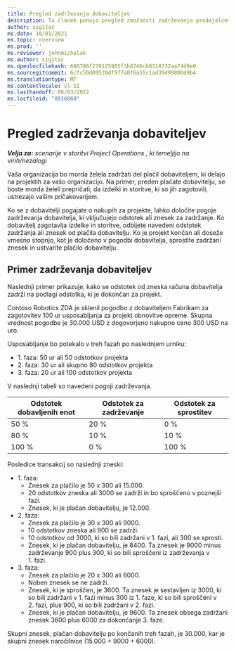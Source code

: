 ```yaml
---
title: Pregled zadrževanja dobaviteljev
description: Ta članek ponuja pregled zmožnosti zadrževanja prodajalcev.
author: sigitac
ms.date: 10/01/2021
ms.topic: overview
ms.prod: ''
ms.reviewer: johnmichalak
ms.author: sigitac
ms.openlocfilehash: 680786f239125905f3b8746cb8318732aa74d9e0
ms.sourcegitcommit: 6cfc50d89528df977a8f6a55c1ad39d99800d9b4
ms.translationtype: MT
ms.contentlocale: sl-SI
ms.lasthandoff: 06/03/2022
ms.locfileid: "8916860"
---
```

# <a name="vendor-retention-overview"></a>Pregled zadrževanja dobaviteljev

_**Velja za:** scenarije v storitvi Project Operations , ki temeljijo na virih/nezalogi_

Vaša organizacija bo morda želela zadržati del plačil dobaviteljem, ki delajo na projektih za vašo organizacijo. Na primer, preden plačate dobavitelju, se boste morda želeli prepričati, da izdelki in storitve, ki so jih zagotovili, ustrezajo vašim pričakovanjem.

Ko se z dobavitelji pogajate o nakupih za projekte, lahko določite pogoje zadrževanja dobavitelja, ki vključujejo odstotek ali znesek za zadržanje. Ko dobavitelj zagotavlja izdelke in storitve, odbijete navedeni odstotek zadržanja ali znesek od plačila dobavitelju. Ko je projekt končan ali doseže vmesno stopnjo, kot je določeno v pogodbi dobavitelja, sprostite zadržani znesek in ustvarite plačilo dobavitelju.

## <a name="vendor-retention-example"></a>Primer zadrževanja dobaviteljev

Naslednji primer prikazuje, kako se odstotek od zneska računa dobavitelja zadrži na podlagi odstotka, ki je dokončan za projekt.

Contoso Robotics ZDA je sklenil pogodbo z dobaviteljem Fabrikam za zagotovitev 100 ur usposabljanja za projekt obnovitve opreme. Skupna vrednost pogodbe je 30.000 USD z dogovorjeno nakupno ceno 300 USD na uro.

Usposabljanje bo potekalo v treh fazah po naslednjem urniku:

- 1. faza: 50 ur ali 50 odstotkov projekta
- 2. faza: 30 ur ali skupno 80 odstotkov projekta
- 3. faza: 20 ur ali 100 odstotkov projekta

V naslednji tabeli so navedeni pogoji zadrževanja.

| **Odstotek dobavljenih enot** | **Odstotek za zadrževanje** | **Odstotek za sprostitev** |
| --- | --- | --- |
| 50 % | 20 % | 0 % |
| 80 % | 10 % | 10 % |
| 100 % | 0 % | 100 % |

Posledice transakcij so naslednji zneski:

- 1. faza:
  - Znesek za plačilo je 50 x 300 ali 15.000.
  - 20 odstotkov zneska ali 3000 se zadrži in bo sproščeno v poznejši fazi.
  - Znesek, ki je plačan dobavitelju, je 12.000.
- 2. faza:
  - Znesek za plačilo je 30 x 300 ali 9000.
  - 10 odstotkov zneska ali 900 se zadrži.
  - 10 odstotkov od 3000, ki so bili zadržani v 1. fazi, ali 300 se sprosti.
  - Znesek, ki je plačan dobavitelju, je 8400. Ta znesek je 9000 minus zadrževanje 900 plus 300, ki so bili sproščeni iz zadrževanja v 1. fazi.
- 3. faza:
  - Znesek za plačilo je 20 x 300 ali 6000.
  - Noben znesek se ne zadrži.
  - Znesek, ki je sproščen, je 3600. Ta znesek je sestavljen iz 3000, ki so bili zadržani v 1. fazi minus 300 iz 1. faze, ki so bili sproščeni v 2. fazi, plus 900, ki so bili zadržani v 2. fazi.
  - Znesek, ki je plačan dobavitelju, je 9600. Ta znesek obsega zadržani znesek 3600 plus 6000 za dokončanje 3. faze.

Skupni znesek, plačan dobavitelju po končanih treh fazah, je 30.000, kar je skupni znesek naročilnice (15.000 + 9000 + 6000).
